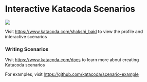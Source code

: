 # Interactive Katacoda Scenarios

[![](http://shields.katacoda.com/katacoda/shakshi_baid/count.svg)](https://www.katacoda.com/shakshi_baid "Get your profile on Katacoda.com")

Visit https://www.katacoda.com/shakshi_baid to view the profile and interactive scenarios

### Writing Scenarios
Visit https://www.katacoda.com/docs to learn more about creating Katacoda scenarios

For examples, visit https://github.com/katacoda/scenario-example
